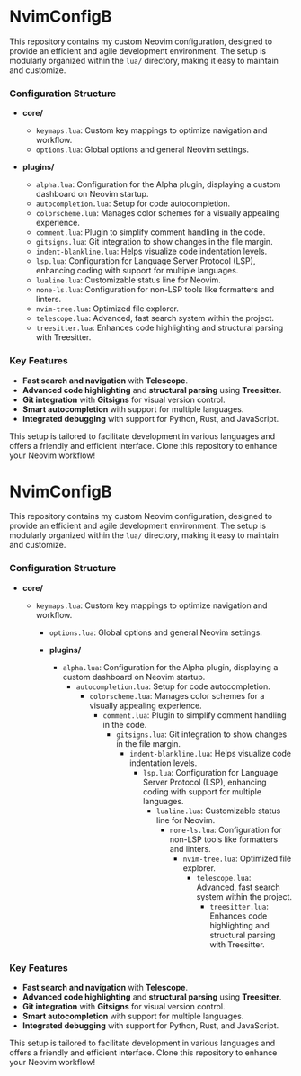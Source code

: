 # NvimConfigB

This repository contains my custom Neovim configuration, designed to provide an efficient and agile development environment. The setup is modularly organized within the `lua/` directory, making it easy to maintain and customize.

### Configuration Structure

- **core/**

  - `keymaps.lua`: Custom key mappings to optimize navigation and workflow.
  - `options.lua`: Global options and general Neovim settings.

- **plugins/**
  - `alpha.lua`: Configuration for the Alpha plugin, displaying a custom dashboard on Neovim startup.
  - `autocompletion.lua`: Setup for code autocompletion.
  - `colorscheme.lua`: Manages color schemes for a visually appealing experience.
  - `comment.lua`: Plugin to simplify comment handling in the code.
  - `gitsigns.lua`: Git integration to show changes in the file margin.
  - `indent-blankline.lua`: Helps visualize code indentation levels.
  - `lsp.lua`: Configuration for Language Server Protocol (LSP), enhancing coding with support for multiple languages.
  - `lualine.lua`: Customizable status line for Neovim.
  - `none-ls.lua`: Configuration for non-LSP tools like formatters and linters.
  - `nvim-tree.lua`: Optimized file explorer.
  - `telescope.lua`: Advanced, fast search system within the project.
  - `treesitter.lua`: Enhances code highlighting and structural parsing with Treesitter.

### Key Features

- **Fast search and navigation** with **Telescope**.
- **Advanced code highlighting** and **structural parsing** using **Treesitter**.
- **Git integration** with **Gitsigns** for visual version control.
- **Smart autocompletion** with support for multiple languages.
- **Integrated debugging** with support for Python, Rust, and JavaScript.

This setup is tailored to facilitate development in various languages and offers a friendly and efficient interface. Clone this repository to enhance your Neovim workflow!

# NvimConfigB

This repository contains my custom Neovim configuration, designed to provide an efficient and agile development environment. The setup is modularly organized within the `lua/` directory, making it easy to maintain and customize.

### Configuration Structure

- **core/**

  - `keymaps.lua`: Custom key mappings to optimize navigation and workflow.

    - `options.lua`: Global options and general Neovim settings.

    - **plugins/**
      - `alpha.lua`: Configuration for the Alpha plugin, displaying a custom dashboard on Neovim startup.
        - `autocompletion.lua`: Setup for code autocompletion.
          - `colorscheme.lua`: Manages color schemes for a visually appealing experience.
            - `comment.lua`: Plugin to simplify comment handling in the code.
              - `gitsigns.lua`: Git integration to show changes in the file margin.
                - `indent-blankline.lua`: Helps visualize code indentation levels.
                  - `lsp.lua`: Configuration for Language Server Protocol (LSP), enhancing coding with support for multiple languages.
                    - `lualine.lua`: Customizable status line for Neovim.
                      - `none-ls.lua`: Configuration for non-LSP tools like formatters and linters.
                        - `nvim-tree.lua`: Optimized file explorer.
                          - `telescope.lua`: Advanced, fast search system within the project.
                            - `treesitter.lua`: Enhances code highlighting and structural parsing with Treesitter.

### Key Features

- **Fast search and navigation** with **Telescope**.
- **Advanced code highlighting** and **structural parsing** using **Treesitter**.
- **Git integration** with **Gitsigns** for visual version control.
- **Smart autocompletion** with support for multiple languages.
- **Integrated debugging** with support for Python, Rust, and JavaScript.

This setup is tailored to facilitate development in various languages and offers a friendly and efficient interface. Clone this repository to enhance your Neovim workflow!
